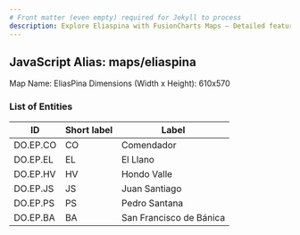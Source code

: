 ```yaml
---
# Front matter (even empty) required for Jekyll to process
description: Explore Eliaspina with FusionCharts Maps – Detailed features for seamless integration. Try now & enhance your data visualization today! 
---
```


## JavaScript Alias: maps/eliaspina

Map Name: EliasPina
Dimensions (Width x Height): 610x570





### List of Entities

ID | Short label | Label
---|---|---|
DO.EP.CO|CO|Comendador
DO.EP.EL|EL|El Llano
DO.EP.HV|HV|Hondo Valle
DO.EP.JS|JS|Juan Santiago
DO.EP.PS|PS|Pedro Santana
DO.EP.BA|BA|San Francisco de Bánica